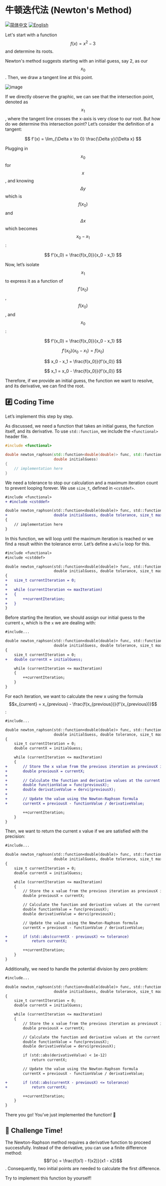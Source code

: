# 牛顿迭代法 (Newton's Method)

[![简体中文](https://img.shields.io/badge/语言-%E7%AE%80%E4%BD%93%E4%B8%AD%E6%96%87-red.svg)](https://github.com/RuiJiang-A/2d-platformer/tree/main/README/README.zh-cn.md)
[![English](https://img.shields.io/badge/lang-English-blue.svg)](https://github.com/RuiJiang-A/2d-platformer/tree/main/README/README.en.md)

Let's start with a function $$f(x) = x^2 - 3$$ and determine its roots.

Newton's method suggests starting with an initial guess, say 2, as our $$x_0$$. Then, we draw a tangent line at this point.

![image](https://github.com/user-attachments/assets/1fabc684-c9f6-4f9e-b0ae-a26bec028d86)

If we directly observe the graphic, we can see that the intersection point, denoted as $$x_1$$, where the tangent line crosses the x-axis is very close to our root. But how do we determine this intersection point? Let’s consider the definition of a tangent:

$$
f'(x) = \lim_{\Delta x \to 0} \frac{\Delta y}{\Delta x}
$$

Plugging in $$x_0$$ for $$x$$, and knowing $$\Delta y$$ which is $$f(x_0)$$ and $$\Delta x$$ which becomes $$x_0 - x_1$$:

$$
f'(x_0) = \frac{f(x_0)}{x_0 - x_1}
$$

Now, let’s isolate $$x_1$$ to express it as a function of $$f'(x_0)$$, $$f(x_0)$$, and $$x_0$$:

$$
f'(x_0) = \frac{f(x_0)}{x_0 - x_1}
$$

$$
f'(x_0)(x_0 - x_1) = f(x_0)
$$

$$
x_0 - x_1 = \frac{f(x_0)}{f'(x_0)}
$$

$$
x_1 = x_0 - \frac{f(x_0)}{f'(x_0)}
$$

Therefore, if we provide an initial guess, the function we want to resolve, and its derivative, we can find the root.

## #️⃣ Coding Time

Let’s implement this step by step.

As discussed, we need a function that takes an initial guess, the function itself, and its derivative. To use `std::function`, we include the `<functional>` header file.

```cpp
#include <functional>

double newton_raphson(std::function<double(double)> func, std::function<double(double)> dervi,
                      double initialGuess)
{
    // implementation here
}
```

We need a tolerance to stop our calculation and a maximum iteration count to prevent looping forever. We use `size_t`, defined in `<cstddef>`.

```diff
#include <functional>
+ #include <cstddef>

double newton_raphson(std::function<double(double)> func, std::function<double(double)> dervi,
+                     double initialGuess, double tolerance, size_t maxIteration)
{
    // implementation here
}
```

In this function, we will loop until the maximum iteration is reached or we find a result within the tolerance error. Let’s define a `while` loop for this.

```diff
#include <functional>
#include <cstddef>

double newton_raphson(std::function<double(double)> func, std::function<double(double)> dervi,
                      double initialGuess, double tolerance, size_t maxIteration)
{
+   size_t currentIteration = 0;
+
+   while (currentIteration <= maxIteration)
+   {
+       ++currentIteration;
+   }
}
```

Before starting the iteration, we should assign our initial guess to the current `x`, which is the `x` we are dealing with:

```diff
#include...

double newton_raphson(std::function<double(double)> func, std::function<double(double)> dervi,
                      double initialGuess, double tolerance, size_t maxIteration)
{
    size_t currentIteration = 0;
+   double currentX = initialGuess;

    while (currentIteration <= maxIteration)
    {
        ++currentIteration;
    }
}
```

For each iteration, we want to calculate the new x using the formula $$x_{current} = x_{previous} - \frac{f(x_{previous})}{f'(x_{previous})}$$:

```diff
#include...

double newton_raphson(std::function<double(double)> func, std::function<double(double)> dervi,
                      double initialGuess, double tolerance, size_t maxIteration)
{
    size_t currentIteration = 0;
    double currentX = initialGuess;

    while (currentIteration <= maxIteration)
    {
+       // Store the x value from the previous iteration as previousX in each iteration
+       double previousX = currentX;
+
+       // Calculate the function and derivative values at the current iteration
+       double functionValue = func(previousX);
+       double derivativeValue = dervi(previousX);
+
+       // Update the value using the Newton-Raphson formula
+       currentX = previousX - functionValue / derivativeValue;

        ++currentIteration;
    }
}
```

Then, we want to return the current x value if we are satisfied with the precision:

```diff
#include...

double newton_raphson(std::function<double(double)> func, std::function<double(double)> dervi,
                      double initialGuess, double tolerance, size_t maxIteration)
{
    size_t currentIteration = 0;
    double currentX = initialGuess;

    while (currentIteration <= maxIteration)
    {
        // Store the x value from the previous iteration as previousX in each iteration
        double previousX = currentX;

        // Calculate the function and derivative values at the current iteration
        double functionValue = func(previousX);
        double derivativeValue = dervi(previousX);

        // Update the value using the Newton-Raphson formula
        currentX = previousX - functionValue / derivativeValue;

+       if (std::abs(currentX - previousX) <= tolerance)
+           return currentX;

        ++currentIteration;
    }
}
```

Additionally, we need to handle the potential division by zero problem:

```diff
#include...

double newton_raphson(std::function<double(double)> func, std::function<double(double)> dervi,
                      double initialGuess, double tolerance, size_t maxIteration)
{
    size_t currentIteration = 0;
    double currentX = initialGuess;

    while (currentIteration <= maxIteration)
    {
        // Store the x value from the previous iteration as previousX in each iteration
        double previousX = currentX;

        // Calculate the function and derivative values at the current iteration
        double functionValue = func(previousX);
        double derivativeValue = dervi(previousX);

        if (std::abs(derivativeValue) < 1e-12)
            return currentX;

        // Update the value using the Newton-Raphson formula
        currentX = previousX - functionValue / derivativeValue;

+       if (std::abs(currentX - previousX) <= tolerance)
+           return currentX;

        ++currentIteration;
    }
}
```

There you go! You’ve just implemented the function! 🥳

## 💪 Challenge Time!

The Newton-Raphson method requires a derivative function to proceed successfully. Instead of the derivative, you can use a finite difference method: $$f'(x) = \frac{f(x1) - f(x2)}{x1 - x2}$$. Consequently, two initial points are needed to calculate the first difference.

Try to implement this function by yourself!

